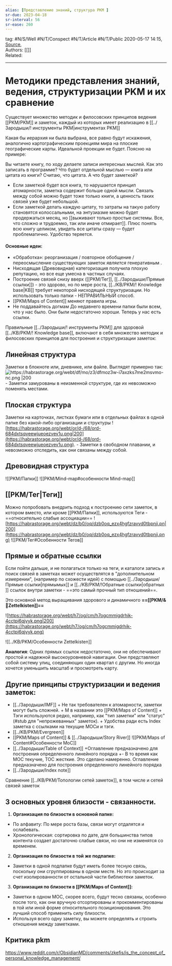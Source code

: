 ```yaml
---
alias: [Представление знаний, структура PKM ]  
sr-due: 2023-04-18
sr-interval: 56
sr-ease: 260
---
```

tag: #N/S/Well   #N/T/Conspect #N/T/Article  #N/T/Public 
2020-05-17 14:15, [Source](https://ru.wikipedia.org/wiki/%D0%9F%D1%80%D0%B5%D0%B4%D1%81%D1%82%D0%B0%D0%B2%D0%BB%D0%B5%D0%BD%D0%B8%D0%B5_%D0%B7%D0%BD%D0%B0%D0%BD%D0%B8%D0%B9),  
Authors: [[]]   
Related:  

---
# Методики представления знаний, ведения, структуризации PKM и их сравнение
Существует множество методик и филосовских принципов ведения [[PKM/PKM]] и заметок, каждый из которых имеет реализацию в [[../Зародыши/! инструменты PKM|инструментах PKM]]

Какая бы иерархия ни была выбрана, все равно будут искажения, аналогично картографическим проекциям мира на плоские географические карты. Идеальной проекции не будет. Поясню на примере:

Вы читаете книгу, по ходу делаете записи интересных мыслей. Как это записать в программе? Что будет отдельной мыслью — книга или цитата из книги? Считаю, что цитата. А что будет заметкой?

-   Если заметкой будет вся книга, то нарушается принцип атомарности, заметка содержит больше одной мысли. Связать между собой можно будет тоже только книги, а ценность таких связей уже будет небольшой.
-   Если заметкой делать каждую цитату, то затраты на такую работу становятся колоссальными, на энтузиазме можно будет продержаться месяц, но [[выживают только простые системы. Все, что сложно и трудоемко, так или иначе отмирает]]. Плюс понять всю книгу целиком, увидеть все цитаты сразу — будет проблематично. Удобство теряется.

#### Основные идеи:

- «Обработка»: реорганизация / повторное обобщение / переосмысление существующих заметок _является_ генеративным .
- Нисходящая (Древовидная) категоризация получила плохую репутацию, но все еще умесна в частных случаях.
- Построение связей снизу вверх ([[PKM/Тег]], [[../Зародыши/Прямые ссылки]]) - это здорово, но по мере роста, [[../KB/PKM/! Knowledge base|KB]] требует некоторой нисходящей структуризации. Но использовать только папки - НЕПРАВИЛЬНЫЙ способ.
- [[PKM/Maps of Content]] меняют правила игры.
- Не поддавайтесь догмам
До недавнего времени папки были всем, что у нас было. Они были недостаточно хороши. Теперь у нас есть ссылки. 

Правильные [[../Зародыши/! инструменты PKM]] для здоровой [[../KB/PKM/! Knowledge base]], включают в себя множество методик и филосовских принципов для построения и структуризации заметок:

## Линейная структура
Заметки в блокноте или, дневнике, или файле. Выглядят примерно так:
![https://habrastorage.org/webt/df/mo/z3/dfmoz3w-i7axzks7me2msvmo-nc.png |200 ](https://habrastorage.org/webt/df/mo/z3/dfmoz3w-i7axzks7me2msvmo-nc.png)
\- Заметки замурованы в неизменной структуре, где их невозможно поменять местами.

## Плоская структура
Заметки на карточках, листках бумаги или в отдельных файлах в одной папке
без какой-либо организации и структуры 
 ![https://habrastorage.org/webt/or/d-/68/ord-684dxtsqveewjueoezvev1u.png|200](https://habrastorage.org/webt/or/d-/68/ord-684dxtsqveewjueoezvev1u.png).
\- Заметки в свободном плавании, и невозможно отследить, как они связаны между собой.

## Древовидная структура
![[PKM/Папки]] ![[PKM/Mind-map#особенности Mind-map]]

## [[PKM/Тег|Теги]] 
Можно попробовать внедрить подход к построению сети заметок, в котором вместо, или кроме [[PKM/Папки]], используются Теги - ==относительно слабые ассоциации==
![https://habrastorage.org/webt/dz/b0/oq/dzb0oq_ezx4hgfzravvd0tbpnji.pn|200](https://habrastorage.org/webt/dz/b0/oq/dzb0oq_ezx4hgfzravvd0tbpnji.png)
![[PKM/Тег#Особенности Тегов]]

## Прямые  и обратные ссылки 
Если пойти дальше, и не полагаться только на теги, и каталоги 
запись и поиск связей в заметках может осуществлятся в "дополнительном измерении", (например по схожести идей) с помощью [[../Зародыши/Прямые ссылки|прямымых]] и [[../KB/PKM/!Обратные ссылки|обратных ]] ссылок внутри заметки - ==это самый прочный тип отношений==.

Это основной метод выращивания здорового и динамичного **==[[PKM/& 🌲️Zettelkisten]]==**

![https://habrastorage.org/webt/h7/og/cm/h7ogcmmigdrhik-4cctpi6qjvyk.png|200](https://habrastorage.org/webt/h7/og/cm/h7ogcmmigdrhik-4cctpi6qjvyk.png)

![[../KB/PKM/Особенности Zettelkisten]]

**Аналогия**: Одних прямых ссылок недостаточно, они не обеспечивают простой и надежной высокоуровневой навигации. Они представляют собой систему улиц, соединяющих один квартал с 
другим. Но иногда хочется уменьшить масштаб и просмотреть карту.

## Другие принципы  структуризации и ведения заметок:
- [[../Зародыши/IMF]] 
	\+ Не так требователен к атомарности, заметки могут быть сложней.
	\+ M в названии это [[PKM/Maps of Content]] 
	\+ Тэги используются редко, например, как "тип заметки" или "статус" (#stub для "непрожеванных" заметок).
	\+ Удобства ради есть Index заметка с ссылками на текущие MOCи и тэги.
- [[../KB/PKM/Evergreen]]
- [[PKM/Maps of Content]] & [[../Зародыши/Story River]]
	![[PKM/Maps of Content#Особенности MoC]]
- [[../Зародыши/Table of Context]]
\+Оглавление предназначено для построения определенного линейного порядка
\+- В то время как MOC текучие, TOC жесткие. Это сделано намеренно. Оглавление предназначено для построения определенного линейного порядка
- [[../Зародыши/Index note]]
 
Сравнение [[../KB/PKM/Топологии сетей заметок]], в том числе и сетей связей заметок 
 

 ## 3 основных уровня близости - связанности.
 1. **Организация по близости в основной папке:**  
- По алфавиту: По мере роста базы, связи могут отдалятся и ослабевать.
- Хронологическая: сортировка по дате, для большинства типов контента создает достаточно слабые связи, но они не изменятся со временем.

 2. **Организация по близости в той же подпапке:**
-   Заметки в одной подпапке будут иметь более тесную связь, поскольку они сгруппированы в одном месте. Но это происходит за счет изолированности от остальной части библиотеки заметок.

3. **Организация по близости в [[PKM/Maps of Content]]:**
- Заметки в одном MOC, скорее всего, будут тесно связаны, особенно после того, как они вручную отсортированы и прокомментированы  в той или иной форме относительного позиционирования. Это лучший способ применить силу близости.
- Используя всего одну заметку, вы можете определять и строить отношения между заметками.

## Критика pkm
https://www.reddit.com/r/ObsidianMD/comments/zkefis/is_the_concept_of_personal_knowledge_management/